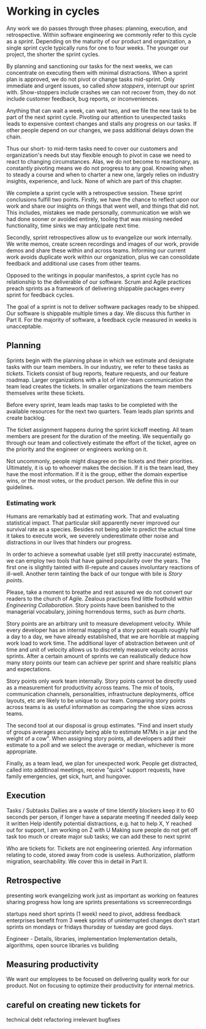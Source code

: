 <!-- TODO: (Daniel) Planning quaterly goals
  Points or star method
  map points to product feature
  keep mapping anonymous to avoid horizotnally distributing points
  plan features according to priorities of customers
 -->

# Working in cycles

<!-- What is a sprint -->

Any work we do passes through three phases: planning, execution, and retrospective. Within software engineering we commonly refer to this cycle as a *sprint*. Depending on the maturity of our product and organization, a single sprint cycle typically runs for one to four weeks. The younger our project, the shorter the sprint cycles.

By planning and sanctioning our tasks for the next weeks, we can concentrate on executing them with minimal distractions. When a sprint plan is approved, we do not pivot or change tasks mid-sprint. Only immediate and urgent issues, so called *show stoppers*, interrupt our sprint with. Show-stoppers include crashes we can not recover from, they do not include customer feedback, bug reports, or inconveniences.

Anything that can wait a week, can wait two, and we file the new task to be part of the next sprint cycle. Pivoting our attention to unexpected tasks leads to expensive context changes and stalls any progress on our tasks. If other people depend on our changes, we pass additional delays down the chain.

Thus our short- to mid-term tasks need to cover our customers and organization's needs but stay flexible enough to pivot in case we need to react to changing circumstances. Alas, we do not become to reactionary, as constantly pivoting means we do not progress to any goal. Knowing when to steady a course and when to charter a new one, largely relies on industry insights, experience, and luck. None of which are part of this chapter.

We complete a sprint cycle with a retrospective session. These sprint conclusions fulfill two points. Firstly, we have the chance to reflect upon our work and share our insights on things that went well, and things that did not. This includes, mistakes we made personally, communication we wish we had done sooner or avoided entirely, tooling that was missing needed functionality, time sinks we may anticipate next time.

Secondly, sprint retrospectives allow us to evangelize our work internally. We write memos, create screen recordings and images of our work, provide demos and share these within and across teams. Informing our current work avoids duplicate work within our organization, plus we can consolidate feedback and additional use cases from other teams.

<!-- What is a sprint NOT -->

Opposed to the writings in popular manifestos, a sprint cycle has no relationship to the deliverable of our software. Scrum and Agile practices preach sprints as a framework of delivering shippable packages every sprint for feedback cycles.

The goal of a sprint is not to deliver software packages ready to be shipped. Our software is shippable multiple times a day. We discuss this further in Part II. For the majority of software, a feedback cycle measured in weeks is unacceptable.

## Planning

Sprints begin with the planning phase in which we estimate and designate tasks with our team members. In our industry, we refer to these tasks as *tickets*. Tickets consist of bug reports, feature requests, and our feature roadmap. Larger organizations with a lot of inter-team communication the team lead creates the tickets. In smaller organizations the team members themselves write these tickets.

Before every sprint, team leads map tasks to be completed with the available resources for the next two quarters. Team leads plan sprints and create backlog. 

The ticket assignment happens during the sprint kickoff meeting. All team members are present for the duration of the meeting. We sequentially go through our team and collectively estimate the effort of the ticket, agree on the priority and the engineer or engineers working on it.

Not uncommonly, people might disagree on the tickets and their priorities. Ultimately, it is up to whoever makes the decision. If it is the team lead, they have the most information. If it is the group, either the domain expertise wins, or the most votes, or the product person. We define this in our guidelines.

### Estimating work

Humans are remarkably bad at estimating work. That and evaluating statistical impact. That particular skill apparently never improved our survival rate as a species. Besides not being able to predict the actual time it takes to execute work, we severely underestimate other noise and distractions in our lives that hinders our progress.

In order to achieve a somewhat usable (yet still pretty inaccurate) estimate, we can employ two tools that have gained popularity over the years. The first one is slightly tainted with ill-repute and causes involuntary reactions of ill-well. Another term tainting the back of our tongue with bile is *Story points*.

Please, take a moment to breathe and rest assured we do not convert our readers to the church of Agile. Zealous practices find little foothold within *Engineering Collaboration*. Story points have been banished to the managerial vocabulary, joining horrendous terms, such as *burn charts*.

Story points are an arbitrary unit to measure development velocity. While every developer has an internal mapping of a story point equals roughly half a day to a day, we have already established, that we are horrible at mapping work load to work time. The additional layer of abstraction between unit of time and unit of velocity allows us to discretely measure velocity across sprints. After a certain amount of sprints we can realistically deduce how many story points our team can achieve per sprint and share realsitic plans and expectations.

Story points only work team internally. Story points cannot be directly used as a measurement for productivity across teams. The mix of tools, communication channels, personalities, infrastructure deployments, office layouts, etc are likely to be unique to our team. Comparing story points across teams is as useful information as comparing the shoe sizes across teams.

The second tool at our disposal is group estimates. "Find and insert study of groups averages accurately being able to estimate M7Ms in a jar and the weight of a cow". When assigning story points, all developers add their estimate to a poll and we select the average or median, whichever is more appropriate.

Finally, as a team lead, we plan for unexpected work. People get distracted, called into additinoal meetings, receive "quick" support requests, have family emergencies, get sick, hurt, and hungover.

## Execution

Tasks / Subtasks
Dailies are a waste of time
Identify blockers
keep it to 60 seconds per person, if longer have a separate meeting
If needed daily keep it written
Help identify potential distractions, e.g. hat to help X, Y reached out for support, I am working on Z with U
Making sure people do not get off task too much or create major sub tasks; we can add these to next sprint

Who are tickets for. Tickets are not engineering oriented. Any information relating to code, stored away from code is useless. Authorization, platform migration, searchability. We cover this in detail in Part II.

## Retrospective

presenting work
evangelizing work just as important as working on features
sharing progress
how long are sprints
presentations vs screenrecordings

startups need short sprints (1 week) need to pivot, address feedback
enterprises benefit from 3 week sprints of uninterrupted changes
don't start sprints on mondays or fridays
thursday or tuesday are good days.

Engineer - Details, libraries, implementation
Implementation details, algorithms, open source libraries vs building

## Measuring productivity

We want our employees to be focused on delivering quality work for our product. Not on focusing to optimize their productivity for internal metrics.

## careful on creating new tickets for

technical debt
refactoring
irrelevant bugfixes

